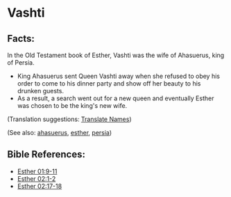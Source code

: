 # Vashti #

## Facts: ##

In the Old Testament book of Esther, Vashti was the wife of Ahasuerus, king of Persia.

* King Ahasuerus sent Queen Vashti away when she refused to obey his order to come to his dinner party and show off her beauty to his drunken guests.
* As a result, a search went out for a new queen and eventually Esther was chosen to be the king's new wife.

(Translation suggestions: [Translate Names](https://git.door43.org/Door43/en-ta-translate-vol1/src/master/content/translate_names.md))

(See also:  [ahasuerus](../other/ahasuerus.md), [esther](../other/esther.md), [persia](../other/persia.md))

## Bible References: ##

* [Esther 01:9-11](https://door43.org/en/bible/notes/est/01/09)
* [Esther 02:1-2](https://door43.org/en/bible/notes/est/02/01)
* [Esther 02:17-18](https://door43.org/en/bible/notes/est/02/17)

